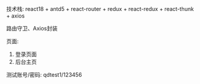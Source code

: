 技术栈:
react18 + antd5 + react-router + redux + react-redux + react-thunk + axios

路由守卫、Axios封装

页面:
1. 登录页面
2. 后台主页

测试账号/密码: qdtest1/123456